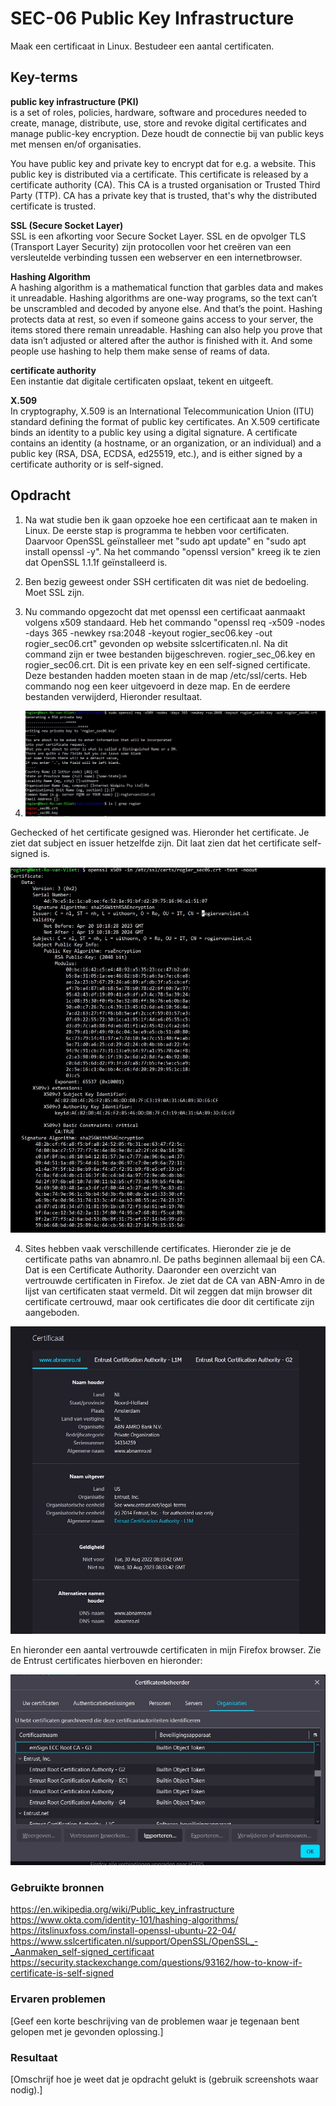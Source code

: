# SEC-06 Public Key Infrastructure
Maak een certificaat in Linux. Bestudeer een aantal certificaten.  

## Key-terms
**public key infrastructure (PKI)**  
is a set of roles, policies, hardware, software and procedures needed to create, manage, distribute, use, store and revoke digital certificates and manage public-key encryption.
Deze houdt de connectie bij van public keys met mensen en/of organisaties.  

You have public key and private key to encrypt dat for e.g. a website. This public key is distributed via a certificate. This certificate is released by a certificate authority (CA). This CA is a trusted organisation or Trusted Third Party (TTP). CA has a private key that is trusted, that's why the distributed certificate is trusted.  

**SSL (Secure Socket Layer)**  
SSL is een afkorting voor Secure Socket Layer. SSL en de opvolger TLS (Transport Layer Security) zijn protocollen voor het creëren van een versleutelde verbinding tussen een webserver en een internetbrowser. 

**Hashing Algorithm**  
A hashing algorithm is a mathematical function that garbles data and makes it unreadable.
Hashing algorithms are one-way programs, so the text can’t be unscrambled and decoded by anyone else. And that’s the point. Hashing protects data at rest, so even if someone gains access to your server, the items stored there remain unreadable. 
Hashing can also help you prove that data isn’t adjusted or altered after the author is finished with it. And some people use hashing to help them make sense of reams of data. 

**certificate authority**  
Een instantie dat digitale certificaten opslaat, tekent en uitgeeft.  

**X.509**  
In cryptography, X.509 is an International Telecommunication Union (ITU) standard defining the format of public key certificates. An X.509 certificate binds an identity to a public key using a digital signature. A certificate contains an identity (a hostname, or an organization, or an individual) and a public key (RSA, DSA, ECDSA, ed25519, etc.), and is either signed by a certificate authority or is self-signed.  


## Opdracht  
1. Na wat studie ben ik gaan opzoeke hoe een certificaat aan te maken in Linux. De eerste stap is programma te hebben voor certificaten. Daarvoor OpenSSL geïnstalleer met "sudo apt update" en "sudo apt install openssl -y". Na het commando "openssl version" kreeg ik te zien dat OpenSSL 1.1.1f geïnstalleerd is.  

2. Ben bezig geweest onder SSH certificaten dit was niet de bedoeling. Moet SSL zijn.

3. Nu commando opgezocht dat met openssl een certificaat aanmaakt volgens x509 standaard. Heb het commando "openssl req -x509 -nodes -days 365 -newkey rsa:2048 -keyout rogier_sec06.key -out rogier_sec06.crt" gevonden op website sslcertificaten.nl. Na dit command zijn er twee bestanden bijgeschreven. rogier_sec_06.key en rogier_sec06.crt. Dit is een private key en een self-signed certificate. Deze bestanden hadden moeten staan in de map /etc/ssl/certs. Heb commando nog een keer uitgevoerd in deze map. En de eerdere bestanden verwijderd, Hieronder resultaat.  

5. ![](https://github.com/techgrounds/techgrounds-Rogier1978/blob/main/00_includes/04_Security/SEC_06%20openssl%20crt.jpg)  


Gechecked of het certificate gesigned was. Hieronder het certificate. Je ziet dat subject en issuer hetzelfde zijn. Dit laat zien dat het certificate self-signed is.  

![](https://github.com/techgrounds/techgrounds-Rogier1978/blob/main/00_includes/04_Security/SEC_06%20cert%20details.jpg)  

4. Sites hebben vaak verschillende certificates. Hieronder zie je de certificate paths van abnamro.nl. De paths beginnen allemaal bij een CA. Dat is een Certificate Authority. Daaronder een overzicht van vertrouwde certificaten in Firefox. Je ziet dat de CA van ABN-Amro in de lijst van certificaten staat vermeld. Dit wil zeggen dat mijn browser dit certificate certrouwd, maar ook certificates die door dit certificate zijn aangeboden.  

![](https://github.com/techgrounds/techgrounds-Rogier1978/blob/main/00_includes/04_Security/SEC_06%20abnamro.jpg)  

En hieronder een aantal vertrouwde certificaten in mijn Firefox browser. Zie de Entrust certificates hierboven en hieronder:  

![](https://github.com/techgrounds/techgrounds-Rogier1978/blob/main/00_includes/04_Security/SEC_06%20firefox%20cert.jpg)  

### Gebruikte bronnen
https://en.wikipedia.org/wiki/Public_key_infrastructure
https://www.okta.com/identity-101/hashing-algorithms/  
https://itslinuxfoss.com/install-openssl-ubuntu-22-04/  
https://www.sslcertificaten.nl/support/OpenSSL/OpenSSL_-_Aanmaken_self-signed_certificaat  
https://security.stackexchange.com/questions/93162/how-to-know-if-certificate-is-self-signed

### Ervaren problemen
[Geef een korte beschrijving van de problemen waar je tegenaan bent gelopen met je gevonden oplossing.]

### Resultaat
[Omschrijf hoe je weet dat je opdracht gelukt is (gebruik screenshots waar nodig).]
